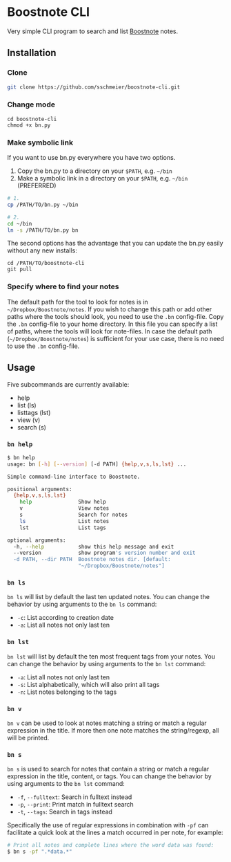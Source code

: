 # Boostnote CLI

Very simple CLI program to search and list [Boostnote](https://boostnote.io/) notes.

## Installation

###  Clone

```bash
git clone https://github.com/sschmeier/boostnote-cli.git 
```

### Change mode

```
cd boostnote-cli
chmod +x bn.py
```

### Make symbolic link

If you want to use bn.py everywhere you have two options.

1. Copy the bn.py to a directory on your `$PATH`, e.g. `~/bin`
2. Make a symbolic link in a directory on your `$PATH`, e.g. `~/bin` (PREFERRED)

```bash
# 1.
cp /PATH/TO/bn.py ~/bin

# 2.
cd ~/bin
ln -s /PATH/TO/bn.py bn
```

The second options has the advantage that you can update the bn.py easily without any new installs:

```
cd /PATH/TO/boostnote-cli
git pull
```

### Specify where to find your notes

The default path for the tool to look for notes is in `~/Dropbox/Boostnote/notes`. 
If you wish to change this path or add other paths where the tools should look, you need to use the `.bn` config-file.
Copy the `.bn` config-file to your home directory.
In this file you can specify a list of paths, where the tools will look for note-files.
In case the default path (`~/Dropbox/Boostnote/notes`) is sufficient for your use case, there is no need to use the `.bn` config-file.


## Usage

Five subcommands are currently available:

- help
- list (ls)
- listtags (lst)
- view (v)
- search (s)

### `bn help`

```bash
$ bn help
usage: bn [-h] [--version] [-d PATH] {help,v,s,ls,lst} ...

Simple command-line interface to Boostnote.

positional arguments:
  {help,v,s,ls,lst}
    help               Show help
    v                  View notes
    s                  Search for notes
    ls                 List notes
    lst                List tags

optional arguments:
  -h, --help           show this help message and exit
  --version            show program's version number and exit
  -d PATH, --dir PATH  Boostnote notes dir. [default:
                       "~/Dropbox/Boostnote/notes"]
```


### `bn ls`

`bn ls` will list by default the last ten updated notes.
You can change the behavior by using arguments to the `bn ls` command:

- `-c`: List according to creation date
- `-a`: List all notes not only last ten


### `bn lst`

`bn lst` will list by default the ten most frequent tags from your notes.
You can change the behavior by using arguments to the `bn lst` command:

- `-a`: List all notes not only last ten
- `-s`: List alphabetically, which will also print all tags
- `-n`: List notes belonging to the tags


### `bn v`

`bn v` can be used to look at notes matching a string or match a regular expression in the title.
If more then one note matches the string/regexp, all will be printed.


### `bn s`

`bn s` is used to search for notes that contain a string or match a regular expression in the title, content, or tags.
You can change the behavior by using arguments to the `bn lst` command:

- `-f`, `--fulltext`: Search in fulltext instead
- `-p`, `--print`: Print match in fulltext search
- `-t`, `--tags`: Search in tags instead


Specifically the use of regular expressions in combination with `-pf` can facilitate a quick look at the lines a match occurred in per note, for example:

```bash
# Print all notes and complete lines where the word data was found:
$ bn s -pf ".*data.*"
```